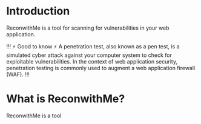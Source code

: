 # Introduction

ReconwithMe is a tool for scanning for vulnerabilities in your web application.

!!! :zap: Good to know :zap:
A penetration test, also known as a pen test, is a simulated cyber attack against your computer system to check for exploitable vulnerabilities. In the context of web application security, penetration testing is commonly used to augment a web application firewall (WAF).
!!!


# What is  ReconwithMe?
ReconwithMe is a tool
